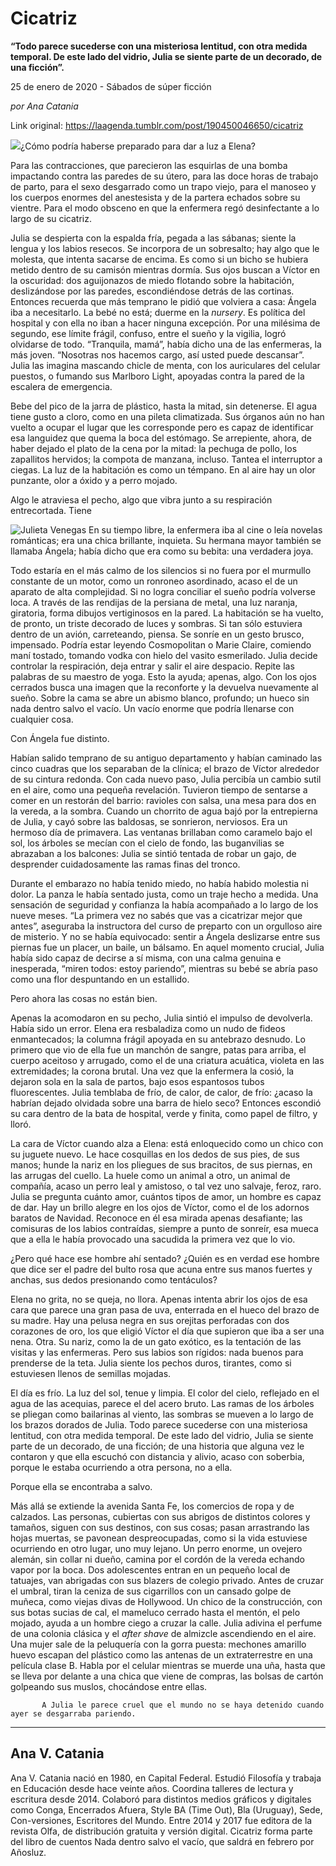 # Cicatriz

**“Todo parece sucederse con una misteriosa lentitud, con otra medida temporal. De este lado del vidrio, Julia se siente parte de un decorado, de una ficción”.**

25 de enero de 2020 - Sábados de súper ficción

_por Ana Catania_

Link original: https://laagenda.tumblr.com/post/190450046650/cicatriz

![](https://64.media.tumblr.com/db956ebfd95022740fbb4d5c7efff480/7627dbf748bf71bf-2a/s500x750/bfaae77a57c7b98250ef82c2dc414132641dc63a.jpg)¿Cómo podría haberse preparado para dar a luz a Elena?



Para las contracciones, que parecieron las esquirlas de una bomba impactando contra las paredes de su útero, para las doce horas de trabajo de parto, para el sexo desgarrado como un trapo viejo, para el manoseo y los cuerpos enormes del anestesista y de la partera echados sobre su vientre. Para el modo obsceno en que la enfermera regó desinfectante a lo largo de su cicatriz.

Julia se despierta con la espalda fría, pegada a las sábanas; siente la lengua y los labios resecos. Se incorpora de un sobresalto; hay algo que le molesta, que intenta sacarse de encima. Es como si un bicho se hubiera metido dentro de su camisón mientras dormía. Sus ojos buscan a Víctor en la oscuridad: dos aguijonazos de miedo flotando sobre la habitación, deslizándose por las paredes, escondiéndose detrás de las cortinas. Entonces recuerda que más temprano le pidió que volviera a casa: Ángela iba a necesitarlo. La bebé no está; duerme en la *nursery*. Es política del hospital y con ella no iban a hacer ninguna excepción. Por una milésima de segundo, ese límite frágil, confuso, entre el sueño y la vigilia, logró olvidarse de todo. “Tranquila, mamá”, había dicho una de las enfermeras, la más joven. “Nosotras nos hacemos cargo, así usted puede descansar”. Julia las imagina mascando chicle de menta, con los auriculares del celular puestos, o fumando sus Marlboro Light, apoyadas contra la pared de la escalera de emergencia.

Bebe del pico de la jarra de plástico, hasta la mitad, sin detenerse. El agua tiene gusto a cloro, como en una pileta climatizada. Sus órganos aún no han vuelto a ocupar el lugar que les corresponde pero es capaz de identificar esa languidez que quema la boca del estómago. Se arrepiente, ahora, de haber dejado el plato de la cena por la mitad: la pechuga de pollo, los zapallitos hervidos; la compota de manzana, incluso. Tantea el interruptor a ciegas. La luz de la habitación es como un témpano. En al aire hay un olor punzante, olor a óxido y a perro mojado.

Algo le atraviesa el pecho, algo que vibra junto a su respiración entrecortada. Tiene 

![Julieta Venegas](https://64.media.tumblr.com/c598bf52e19a170887ac8825cae45418/7627dbf748bf71bf-d3/s250x400/567fb2f42e1cd3d82d2aafe69db2692bc0858a78.jpg) En su tiempo libre, la enfermera iba al cine o leía novelas románticas; era una chica brillante, inquieta. Su hermana mayor también se llamaba Ángela; había dicho que era como su bebita: una verdadera joya. 

 Todo estaría en el más calmo de los silencios si no fuera por el murmullo constante de un motor, como un ronroneo asordinado, acaso el de un aparato de alta complejidad. Si no logra conciliar el sueño podría volverse loca. A través de las rendijas de la persiana de metal, una luz naranja, giratoria, forma dibujos vertiginosos en la pared. La habitación se ha vuelto, de pronto, un triste decorado de luces y sombras. Si tan sólo estuviera dentro de un avión, carreteando, piensa. Se sonríe en un gesto brusco, impensado. Podría estar leyendo Cosmopolitan o Marie Claire, comiendo maní tostado, tomando vodka con hielo del vasito esmerilado. Julia decide controlar la respiración, deja entrar y salir el aire despacio. Repite las palabras de su maestro de yoga. Esto la ayuda; apenas, algo. Con los ojos cerrados busca una imagen que la reconforte y la devuelva nuevamente al sueño. Sobre la cama se abre un abismo blanco, profundo; un hueco sin nada dentro salvo el vacío. Un vacío enorme que podría llenarse con cualquier cosa.  

 Con Ángela fue distinto.

 Habían salido temprano de su antiguo departamento y habían caminado las cinco cuadras que los separaban de la clínica; el brazo de Víctor alrededor de su cintura redonda. Con cada nuevo paso, Julia percibía un cambio sutil en el aire, como una pequeña revelación. Tuvieron tiempo de sentarse a comer en un restorán del barrio: ravioles con salsa, una mesa para dos en la vereda, a la sombra. Cuando un chorrito de agua bajó por la entrepierna de Julia, y cayó sobre las baldosas, se sonrieron, nerviosos. Era un hermoso día de primavera. Las ventanas brillaban como caramelo bajo el sol, los árboles se mecían con el cielo de fondo, las buganvilias se abrazaban a los balcones: Julia se sintió tentada de robar un gajo, de desprender cuidadosamente las ramas finas del tronco.

 Durante el embarazo no había tenido miedo, no había habido molestia ni dolor. La panza le había sentado justa, como un traje hecho a medida. Una sensación de seguridad y confianza la había acompañado a lo largo de los nueve meses. “La primera vez no sabés que vas a cicatrizar mejor que antes”, aseguraba la instructora del curso de preparto con un orgulloso aire de misterio. Y no se había equivocado: sentir a Ángela deslizarse entre sus piernas fue un placer, un baile, un bálsamo. En aquel momento crucial, Julia había sido capaz de decirse a sí misma, con una calma genuina e inesperada, “miren todos: estoy pariendo”, mientras su bebé se abría paso como una flor despuntando en un estallido. 

Pero ahora las cosas no están bien.

Apenas la acomodaron en su pecho, Julia sintió el impulso de devolverla. Había sido un error. Elena era resbaladiza como un nudo de fideos enmantecados; la columna frágil apoyada en su antebrazo desnudo. Lo primero que vio de ella fue un manchón de sangre, patas para arriba, el cuerpo aceitoso y arrugado, como el de una criatura acuática, violeta en las extremidades; la corona brutal. Una vez que la enfermera la cosió, la dejaron sola en la sala de partos, bajo esos espantosos tubos fluorescentes. Julia temblaba de frío, de calor, de calor, de frío: ¿acaso la habrían dejado olvidada sobre una barra de hielo seco? Entonces escondió su cara dentro de la bata de hospital, verde y finita, como papel de filtro, y lloró. 

La cara de Víctor cuando alza a Elena: está enloquecido como un chico con su juguete nuevo. Le hace cosquillas en los dedos de sus pies, de sus manos; hunde la nariz en los pliegues de sus bracitos, de sus piernas, en las arrugas del cuello. La huele como un animal a otro, un animal de compañía, acaso un perro leal y amistoso, o tal vez uno salvaje, feroz, raro. Julia se pregunta cuánto amor, cuántos tipos de amor, un hombre es capaz de dar. Hay un brillo alegre en los ojos de Víctor, como el de los adornos baratos de Navidad. Reconoce en él esa mirada apenas desafiante; las comisuras de los labios contraídas, siempre a punto de sonreír, esa mueca que a ella le había provocado una sacudida la primera vez que lo vio. 

¿Pero qué hace ese hombre ahí sentado? ¿Quién es en verdad ese hombre que dice ser el padre del bulto rosa que acuna entre sus manos fuertes y anchas, sus dedos presionando como tentáculos?

 Elena no grita, no se queja, no llora. Apenas intenta abrir los ojos de esa cara que parece una gran pasa de uva, enterrada en el hueco del brazo de su madre. Hay una pelusa negra en sus orejitas perforadas con dos corazones de oro, los que eligió Víctor el día que supieron que iba a ser una nena. Otra. Su nariz, como la de un gato exótico, es la tentación de las visitas y las enfermeras. Pero sus labios son rígidos: nada buenos para prenderse de la teta. Julia siente los pechos duros, tirantes, como si estuviesen llenos de semillas mojadas. 

El día es frío. La luz del sol, tenue y limpia. El color del cielo, reflejado en el agua de las acequias, parece el del acero bruto. Las ramas de los árboles se pliegan como bailarinas al viento, las sombras se mueven a lo largo de los brazos dorados de Julia. Todo parece sucederse con una misteriosa lentitud, con otra medida temporal. De este lado del vidrio, Julia se siente parte de un decorado, de una ficción; de una historia que alguna vez le contaron y que ella escuchó con distancia y alivio, acaso con soberbia, porque le estaba ocurriendo a otra persona, no a ella. 

Porque ella se encontraba a salvo.

 Más allá se extiende la avenida Santa Fe, los comercios de ropa y de calzados. Las personas, cubiertas con sus abrigos de distintos colores y tamaños, siguen con sus destinos, con sus cosas; pasan arrastrando las hojas muertas, se pavonean despreocupadas, como si la vida estuviese ocurriendo en otro lugar, uno muy lejano. Un perro enorme, un ovejero alemán, sin collar ni dueño, camina por el cordón de la vereda echando vapor por la boca. Dos adolescentes entran en un pequeño local de tatuajes, van abrigadas con sus blazers de colegio privado. Antes de cruzar el umbral, tiran la ceniza de sus cigarrillos con un cansado golpe de muñeca, como viejas divas de Hollywood. Un chico de la construcción, con sus botas sucias de cal, el mameluco cerrado hasta el mentón, el pelo mojado, ayuda a un hombre ciego a cruzar la calle. Julia adivina el perfume de una colonia clásica y el *after shave* de almizcle ascendiendo en el aire. Una mujer sale de la peluquería con la gorra puesta: mechones amarillo huevo escapan del plástico como las antenas de un extraterrestre en una película clase B. Habla por el celular mientras se muerde una uña, hasta que se lleva por delante a una chica que viene de compras, las bolsas de cartón golpeando sus muslos, chocándose entre ellas. 

           A Julia le parece cruel que el mundo no se haya detenido cuando ayer se desgarraba pariendo. 



---

Ana V. Catania
--------------


Ana V. Catania nació en 1980, en Capital Federal. Estudió Filosofía y trabaja en Educación desde hace veinte años. Coordina talleres de lectura y escritura desde 2014. Colaboró para distintos medios gráficos y digitales como Conga, Encerrados Afuera, Style BA (Time Out), Bla (Uruguay), Sede, Con-versiones, Escritores del Mundo. Entre 2014 y 2017 fue editora de la revista Olfa, de distribución gratuita y versión digital. Cicatriz forma parte del libro de cuentos Nada dentro salvo el vacío, que saldrá en febrero por Añosluz.

